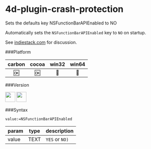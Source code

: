 # 4d-plugin-crash-protection
Sets the defaults key NSFunctionBarAPIEnabled to NO

Automatically sets the ``NSFunctionBarAPIEnabled`` key to ``NO`` on startup. 

See [indiestack.com](http://indiestack.com/2016/12/touch-bar-crash-protection/) for discussion.

###Platform

| carbon | cocoa | win32 | win64 |
|:------:|:-----:|:---------:|:---------:|
|🆗|🆗|🚫|🚫|

###Version

<img src="https://cloud.githubusercontent.com/assets/1725068/18940649/21945000-8645-11e6-86ed-4a0f800e5a73.png" width="32" height="32" /> <img src="https://cloud.githubusercontent.com/assets/1725068/18940648/2192ddba-8645-11e6-864d-6d5692d55717.png" width="32" height="32" />

###Syntax

```
value:=NSFunctionBarAPIEnabled 
```

param|type|description
------------|------|----
value|TEXT|``YES`` or ``NO)``
